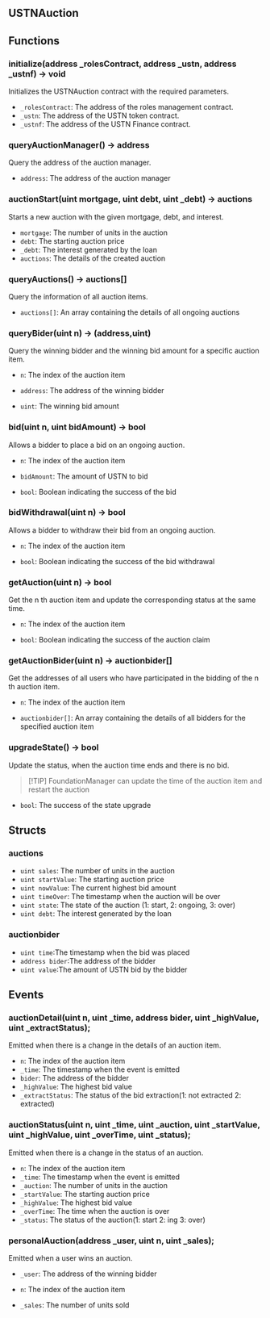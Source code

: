 ## USTNAuction

## Functions
### initialize(address _rolesContract, address _ustn, address _ustnf) -> void  
Initializes the USTNAuction contract with the required parameters.  
- `_rolesContract`: The address of the roles management contract.  
- `_ustn`: The address of the USTN token contract.  
- `_ustnf`: The address of the USTN Finance contract.

### queryAuctionManager() -> address

Query the address of the auction manager.

- `address`: The address of the auction manager

### auctionStart(uint mortgage, uint debt, uint \_debt) -> auctions

Starts a new auction with the given mortgage, debt, and interest.

- `mortgage`: The number of units in the auction
- `debt`: The starting auction price
- `_debt`: The interest generated by the loan
- `auctions`: The details of the created auction

### queryAuctions() -> auctions\[\]

Query the information of all auction items.

- `auctions[]`: An array containing the details of all ongoing auctions

### queryBider(uint n) -> (address,uint)

Query the winning bidder and the winning bid amount for a specific auction item.

- `n`: The index of the auction item

- `address`: The address of the winning bidder
- `uint`: The winning bid amount

### bid(uint n, uint bidAmount) -> bool

Allows a bidder to place a bid on an ongoing auction.

- `n`: The index of the auction item
- `bidAmount`: The amount of USTN to bid

- `bool`: Boolean indicating the success of the bid

### bidWithdrawal(uint n) -> bool

Allows a bidder to withdraw their bid from an ongoing auction.

- `n`: The index of the auction item

- `bool`: Boolean indicating the success of the bid withdrawal

### getAuction(uint n) -> bool

Get the n th auction item and update the corresponding status at the same time.

- `n`: The index of the auction item

- `bool`: Boolean indicating the success of the auction claim

### getAuctionBider(uint n) -> auctionbider\[\]

Get the addresses of all users who have participated in the bidding of the n th auction item.

- `n`: The index of the auction item

- `auctionbider[]`: An array containing the details of all bidders for the specified auction item

### upgradeState() -> bool

Update the status, when the auction time ends and there is no bid.

> \[!TIP\]
> FoundationManager can update the time of the auction item and restart the auction

- `bool`: The success of the state upgrade

## Structs

### auctions

- `uint sales`: The number of units in the auction
- `uint startValue`: The starting auction price
- `uint nowValue`: The current highest bid amount
- `uint timeOver`: The timestamp when the auction will be over
- `uint state`: The state of the auction (1: start, 2: ongoing, 3: over)
- `uint debt`: The interest generated by the loan

### auctionbider

- `uint time`:The timestamp when the bid was placed
- `address bider`:The address of the bidder
- `uint value`:The amount of USTN bid by the bidder

## Events

### auctionDetail(uint n, uint \_time, address bider, uint \_highValue, uint \_extractStatus);

Emitted when there is a change in the details of an auction item.

- `n`: The index of the auction item
- `_time`: The timestamp when the event is emitted
- `bider`: The address of the bidder
- `_highValue`: The highest bid value
- `_extractStatus`: The status of the bid extraction(1: not extracted 2: extracted)

### auctionStatus(uint n, uint \_time, uint \_auction, uint \_startValue, uint \_highValue, uint \_overTime, uint \_status);

Emitted when there is a change in the status of an auction.

- `n`: The index of the auction item
- `_time`: The timestamp when the event is emitted
- `_auction`: The number of units in the auction
- `_startValue`: The starting auction price
- `_highValue`: The highest bid value
- `_overTime`: The time when the auction is over
- `_status`: The status of the auction(1: start 2: ing 3: over)

### personalAuction(address \_user, uint n, uint \_sales);

Emitted when a user wins an auction.

- `_user`: The address of the winning bidder
- `n`: The index of the auction item

- `_sales`: The number of units sold